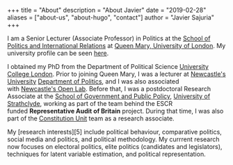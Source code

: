 +++
title = "About"
description = "About Javier"
date = "2019-02-28"
aliases = ["about-us", "about-hugo", "contact"]
author = "Javier Sajuria"
+++


 I am a Senior Lecturer (Associate Professor) in Politics at the [School of Politics and International Relations](http://www.politics.qmul.ac.uk) at [Queen Mary, University of London](http://www.qmul.ac.uk). My university profile can be seen [here](https://www.qmul.ac.uk/politics/staff/profiles/sajuriajavier.html).


I obtained my PhD from the Department of Political Science [University College London](http://www.ucl.ac.uk). Prior to joining Queen Mary, I was a lecturer at [Newcastle's University][1] [Department of Politics][2], and I was also associated with [Newcastle's Open Lab][3]. Before that, I was a postdoctoral Research Associate at the [School of Government and Public Policy](http://www.strath.ac.uk/humanities/schoolofgovernmentandpublicpolicy/), [University of Strathclyde](http://www.strath.ac.uk/), working as part of the team behind the ESCR funded **Representative Audit of Britain** project. During that time, I was also part of the [Constitution Unit][4] team as a research associate.

My [research interests][5] include political behaviour, comparative politics, social media and politics, and political methodology. My currrent research now focuses on electoral politics, elite politics (candidates and legislators), techniques for latent variable estimation, and political representation.


 [1]: http://www.ncl.ac.uk
 [2]: http://www.ncl.ac.uk/gps/politics/
 [3]: https://openlab.ncl.ac.uk
 [4]: http://www.ucl.ac.uk/constitution-unit/

